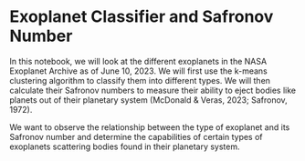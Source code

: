 # Exoplanet Classifier and Safronov Number
In this notebook, we will look at the different exoplanets in the NASA Exoplanet Archive as of June 10, 2023. We will first use the k-means clustering algorithm to classify them into different types. We will then calculate their Safronov numbers to measure their ability to eject bodies like planets out of their planetary system (McDonald & Veras, 2023; Safronov, 1972).

We want to observe the relationship between the type of exoplanet and its Safronov number and determine the capabilities of certain types of exoplanets scattering bodies found in their planetary system.
